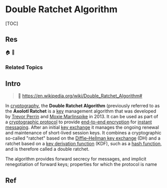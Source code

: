 # Double Ratchet Algorithm

[TOC]



## Res
🏠 
🚧 


### Related Topics



## Intro
> 🔗 https://en.wikipedia.org/wiki/Double_Ratchet_Algorithm#

In [cryptography](https://en.wikipedia.org/wiki/Cryptography "Cryptography"), the **Double Ratchet Algorithm** (previously referred to as the **Axolotl Ratchet** is a [key](https://en.wikipedia.org/wiki/Key_(cryptography) "Key (cryptography)") management algorithm that was developed by [Trevor Perrin](https://en.wikipedia.org/w/index.php?title=Trevor_Perrin&action=edit&redlink=1 "Trevor Perrin (page does not exist)") and [Moxie Marlinspike](https://en.wikipedia.org/wiki/Moxie_Marlinspike "Moxie Marlinspike") in 2013. It can be used as part of a [cryptographic protocol](https://en.wikipedia.org/wiki/Cryptographic_protocol "Cryptographic protocol") to provide [end-to-end encryption](https://en.wikipedia.org/wiki/End-to-end_encryption "End-to-end encryption") for [instant messaging](https://en.wikipedia.org/wiki/Instant_messaging "Instant messaging"). After an initial [key exchange](https://en.wikipedia.org/wiki/Key-agreement_protocol "Key-agreement protocol") it manages the ongoing renewal and maintenance of short-lived session keys. It combines a cryptographic so-called "ratchet" based on the [Diffie–Hellman key exchange](https://en.wikipedia.org/wiki/Diffie%E2%80%93Hellman_key_exchange "Diffie–Hellman key exchange") (DH) and a ratchet based on a [key derivation function](https://en.wikipedia.org/wiki/Key_derivation_function "Key derivation function") (KDF), such as a [hash function](https://en.wikipedia.org/wiki/Hash_function), and is therefore called a double ratchet.

The algorithm provides forward secrecy for messages, and implicit renegotiation of forward keys; properties for which the protocol is name



## Ref
